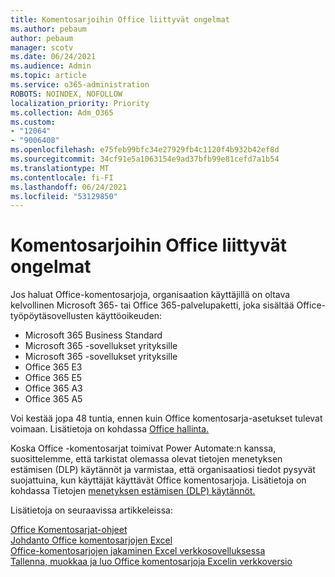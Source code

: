 ```yaml
---
title: Komentosarjoihin Office liittyvät ongelmat
ms.author: pebaum
author: pebaum
manager: scotv
ms.date: 06/24/2021
ms.audience: Admin
ms.topic: article
ms.service: o365-administration
ROBOTS: NOINDEX, NOFOLLOW
localization_priority: Priority
ms.collection: Adm_O365
ms.custom:
- "12064"
- "9006408"
ms.openlocfilehash: e75feb99bfc34e27929fb4c1120f4b932b42ef8d
ms.sourcegitcommit: 34cf91e5a1063154e9ad37bfb99e81cefd7a1b54
ms.translationtype: MT
ms.contentlocale: fi-FI
ms.lasthandoff: 06/24/2021
ms.locfileid: "53129850"
---
```

# <a name="issues-related-to-office-scripts"></a>Komentosarjoihin Office liittyvät ongelmat

Jos haluat Office-komentosarjoja, organisaation käyttäjillä on oltava kelvollinen Microsoft 365- tai Office 365-palvelupaketti, joka sisältää Office-työpöytäsovellusten käyttöoikeuden:

- Microsoft 365 Business Standard
- Microsoft 365 -sovellukset yrityksille
- Microsoft 365 -sovellukset yrityksille
- Office 365 E3
- Office 365 E5
- Office 365 A3
- Office 365 A5

Voi kestää jopa 48 tuntia, ennen kuin Office komentosarja-asetukset tulevat voimaan. Lisätietoja on kohdassa [Office hallinta.](/microsoft-365/admin/manage/manage-office-scripts-settings)

Koska Office -komentosarjat toimivat Power Automate:n kanssa, suosittelemme, että tarkistat olemassa olevat tietojen menetyksen estämisen (DLP) käytännöt ja varmistaa, että organisaatiosi tiedot pysyvät suojattuina, kun käyttäjät käyttävät Office komentosarjoja. Lisätietoja on kohdassa Tietojen [menetyksen estämisen (DLP) käytännöt.](/power-automate/prevent-data-loss)

Lisätietoja on seuraavissa artikkeleissa:

[Office Komentosarjat-ohjeet](/office/dev/scripts/)<br/>
[Johdanto Office komentosarjojen Excel](https://support.microsoft.com/office/introduction-to-office-scripts-in-excel-9fbe283d-adb8-4f13-a75b-a81c6baf163a)<br/>
[Office-komentosarjojen jakaminen Excel verkkosovelluksessa](https://support.microsoft.com/office/sharing-office-scripts-in-excel-for-the-web-226eddbc-3a44-4540-acfe-fccda3d1122b)<br/>
[Tallenna, muokkaa ja luo Office komentosarjoja Excelin verkkoversio](/office/dev/scripts/tutorials/excel-tutorial)